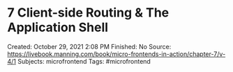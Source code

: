# 7 Client-side Routing & The Application Shell

Created: October 29, 2021 2:08 PM
Finished: No
Source: https://livebook.manning.com/book/micro-frontends-in-action/chapter-7/v-4/1
Subjects: microfrontend
Tags: #microfrontend